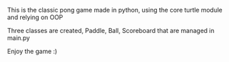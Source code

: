 This is the classic pong game made in python, using the core turtle module and relying on OOP

Three classes are created, Paddle, Ball, Scoreboard that are managed in main.py

Enjoy the game :)
